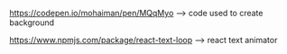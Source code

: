 https://codepen.io/mohaiman/pen/MQqMyo --> code used to create background 

https://www.npmjs.com/package/react-text-loop --> react text animator

